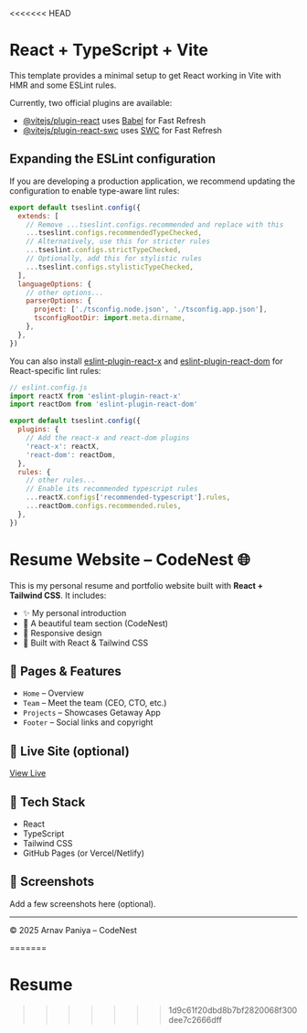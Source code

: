 <<<<<<< HEAD
# React + TypeScript + Vite

This template provides a minimal setup to get React working in Vite with HMR and some ESLint rules.

Currently, two official plugins are available:

- [@vitejs/plugin-react](https://github.com/vitejs/vite-plugin-react/blob/main/packages/plugin-react) uses [Babel](https://babeljs.io/) for Fast Refresh
- [@vitejs/plugin-react-swc](https://github.com/vitejs/vite-plugin-react/blob/main/packages/plugin-react-swc) uses [SWC](https://swc.rs/) for Fast Refresh

## Expanding the ESLint configuration

If you are developing a production application, we recommend updating the configuration to enable type-aware lint rules:

```js
export default tseslint.config({
  extends: [
    // Remove ...tseslint.configs.recommended and replace with this
    ...tseslint.configs.recommendedTypeChecked,
    // Alternatively, use this for stricter rules
    ...tseslint.configs.strictTypeChecked,
    // Optionally, add this for stylistic rules
    ...tseslint.configs.stylisticTypeChecked,
  ],
  languageOptions: {
    // other options...
    parserOptions: {
      project: ['./tsconfig.node.json', './tsconfig.app.json'],
      tsconfigRootDir: import.meta.dirname,
    },
  },
})
```

You can also install [eslint-plugin-react-x](https://github.com/Rel1cx/eslint-react/tree/main/packages/plugins/eslint-plugin-react-x) and [eslint-plugin-react-dom](https://github.com/Rel1cx/eslint-react/tree/main/packages/plugins/eslint-plugin-react-dom) for React-specific lint rules:

```js
// eslint.config.js
import reactX from 'eslint-plugin-react-x'
import reactDom from 'eslint-plugin-react-dom'

export default tseslint.config({
  plugins: {
    // Add the react-x and react-dom plugins
    'react-x': reactX,
    'react-dom': reactDom,
  },
  rules: {
    // other rules...
    // Enable its recommended typescript rules
    ...reactX.configs['recommended-typescript'].rules,
    ...reactDom.configs.recommended.rules,
  },
})
```

# Resume Website – CodeNest 🌐

This is my personal resume and portfolio website built with **React + Tailwind CSS**. It includes:

- ✨ My personal introduction
- 👥 A beautiful team section (CodeNest)
- 📱 Responsive design
- 🧠 Built with React & Tailwind CSS

## 🧩 Pages & Features

- `Home` – Overview
- `Team` – Meet the team (CEO, CTO, etc.)
- `Projects` – Showcases Getaway App
- `Footer` – Social links and copyright

## 🔗 Live Site (optional)
[View Live](https://your-username.github.io/resume-website/)

## 🚀 Tech Stack
- React
- TypeScript
- Tailwind CSS
- GitHub Pages (or Vercel/Netlify)

## 📸 Screenshots
Add a few screenshots here (optional).

---

© 2025 Arnav Paniya – CodeNest

=======
# Resume
>>>>>>> 1d9c61f20dbd8b7bf2820068f300dee7c2666dff
